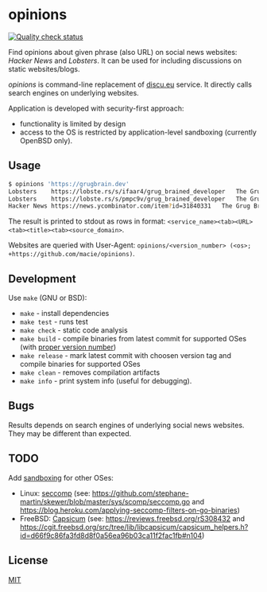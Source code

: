 # opinions

[![Quality check status](https://github.com/macie/opinions/actions/workflows/check.yml/badge.svg)](https://github.com/macie/opinions/actions/workflows/check.yml)

Find opinions about given phrase (also URL) on social news websites:
_Hacker News_ and _Lobsters_. It can be used for including discussions on static
websites/blogs.

_opinions_ is command-line replacement of [discu.eu](https://discu.eu/) service.
It directly calls search engines on underlying websites.

Application is developed with security-first approach:

- functionality is limited by design
- access to the OS is restricted by application-level sandboxing (currently OpenBSD only).

## Usage

```sh
$ opinions 'https://grugbrain.dev'
Lobsters	https://lobste.rs/s/ifaar4/grug_brained_developer	The Grug Brained Developer	https://grugbrain.dev/
Lobsters	https://lobste.rs/s/pmpc9v/grug_brained_developer	The Grug Brained Developer	http://grugbrain.dev
Hacker News	https://news.ycombinator.com/item?id=31840331	The Grug Brained Developer	https://grugbrain.dev/
```

The result is printed to stdout as rows in format: `<service_name><tab><URL><tab><title><tab><source_domain>`.

Websites are queried with User-Agent: `opinions/<version_number> (<os>; +https://github.com/macie/opinions)`.

## Development

Use `make` (GNU or BSD):

- `make` - install dependencies
- `make test` - runs test
- `make check` - static code analysis
- `make build` - compile binaries from latest commit for supported OSes (with [proper version number](https://go.dev/doc/modules/version-numbers))
- `make release` - mark latest commit with choosen version tag and compile binaries for supported OSes
- `make clean` - removes compilation artifacts
- `make info` - print system info (useful for debugging).

## Bugs

Results depends on search engines of underlying social news websites. They
may be different than expected.

## TODO

Add [sandboxing](https://learnbchs.org/pledge.html) for other OSes:

- Linux: [seccomp](https://en.wikipedia.org/wiki/Seccomp) (see:
<https://github.com/stephane-martin/skewer/blob/master/sys/scomp/seccomp.go> and
<https://blog.heroku.com/applying-seccomp-filters-on-go-binaries>)
- FreeBSD: [Capsicum](https://en.wikipedia.org/wiki/Capsicum_(Unix)) (see:
<https://reviews.freebsd.org/rS308432> and
<https://cgit.freebsd.org/src/tree/lib/libcapsicum/capsicum_helpers.h?id=d66f9c86fa3fd8d8f0a56ea96b03ca11f2fac1fb#n104>)

## License

[MIT](./LICENSE)
